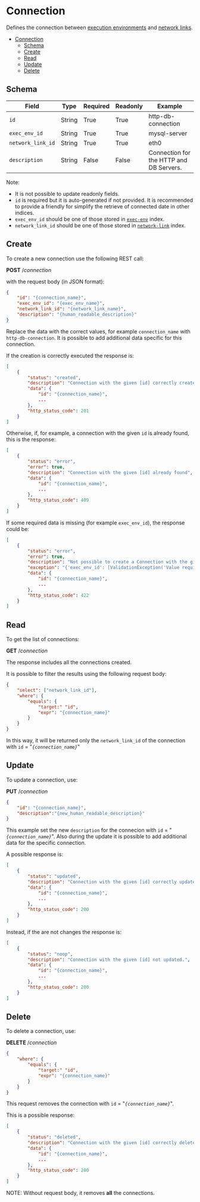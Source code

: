 # Connection

Defines the connection between [execution environments](exec-env/README.md) and [network links](network-link/README.md).

- [Connection](#connection)
  - [Schema](#schema)
  - [Create](#create)
  - [Read](#read)
  - [Update](#update)
  - [Delete](#delete)

## Schema

| Field             | Type   | Required | Readonly | Example                                 |
| ----------------- | ------ | -------- | -------- | --------------------------------------- |
| `id`              | String | True     | True     | http-db-connection                      |
| `exec_env_id`     | String | True     | True     | mysql-server                            |
| `network_link_id` | String | True     | True     | eth0                                    |
| `description`     | String | False    | False    | Connection for the HTTP and DB Servers. |

Note:

- It is not possible to update readonly fields.
- `id` is required but it is auto-generated if not provided. It is recommended to provide a friendly for simplify the retrieve of
  connected date in other indices.
- `exec_env_id` should be one of those stored in [`exec-env`](exec-env/README.md) index.
- `network_link_id` should be one of those stored in [`network-link`](network-link/README.md) index.

## Create

To create a new connection use the following REST call:

**POST** /_connection_

with the request body (in JSON format):

```json
{
    "id": "{connection_name}",
    "exec_env_id": "{exec_env_name}",
    "network_link_id": "{network_link_name}",
    "description": "{human_readable_description}"
}
```

Replace the data with the correct values, for example `connection_name` with `http-db-connection`.
It is possible to add additional data specific for this connection.

If the creation is correctly executed the response is:

```json
[
    {
        "status": "created",
        "description": "Connection with the given [id] correctly created.",
        "data": {
            "id": "{connection_name}",
            ...
        },
        "http_status_code": 201
    }
]
```

Otherwise, if, for example, a connection with the given `id` is already found, this is the response:

```json
[
    {
        "status": "error",
        "error": true,
        "description": "Connection with the given [id] already found",
        "data": {
            "id": "{connection_name}",
            ...
        },
        "http_status_code": 409
    }
]
```

If some required data is missing (for example `exec_env_id`), the response could be:

```json
[
    {
        "status": "error",
        "error": true,
        "description": "Not possible to create a Connection with the given [data]",
        "exception": "{'exec_env_id': [ValidationException('Value required for this field.')]}",
        "data": {
            "id": "{connection_name}",
            ...
        },
        "http_status_code": 422
    }
]
```

## Read

To get the list of connections:

**GET** /_connection_

The response includes all the connections created.

It is possible to filter the results using the following request body:

```json
{
    "select": ["network_link_id"],
    "where": {
        "equals": {
            "target:" "id",
            "expr": "{connection_name}"
        }
    }
}
```

In this way, it will be returned only the `network_link_id` of the connection with `id` = "_`{connection_name}`_"

## Update

To update a connection, use:

**PUT** /_connection_

```json
{
    "id": "{connection_name}",
    "description":"{new_human_readable_description}"
}
```

This example set the new `description` for the connecion with `id` = "_`{connection_name}`_".
Also during the update it is possible to add additional data for the specific connection.

A possible response is:

```json
[
    {
        "status": "updated",
        "description": "Connection with the given [id] correctly updated.",
        "data": {
            "id": "{connection_name}",
            ...
        },
        "http_status_code": 200
    }
]
```

Instead, if the are not changes the response is:

```json
[
    {
        "status": "noop",
        "description": "Connection with the given [id] not updated.",
        "data": {
            "id": "{connection_name}",
            ...
        },
        "http_status_code": 200
    }
]
```

## Delete

To delete a connection, use:

**DELETE** /_connection_

```json
{
    "where": {
        "equals": {
            "target:" "id",
            "expr": "{connection_name}"
        }
    }
}
```

This request removes the connection with `id` = "_`{connection_name}`_".

This is a possible response:

```json
[
    {
        "status": "deleted",
        "description": "Connection with the given [id] correctly deleted.",
        "data": {
            "id": "{connection_name}",
            ...
        },
        "http_status_code": 200
    }
]
```

NOTE: Without request body, it removes **all** the connections.
